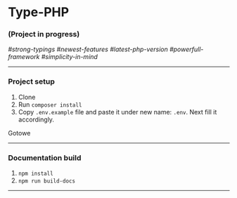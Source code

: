 # Type-PHP

### (Project in progress)

*\#strong-typings* *\#newest-features* *\#latest-php-version* *\#powerfull-framework* *\#simplicity-in-mind*

---

### Project setup
1. Clone
2. Run `composer install`
2. Copy `.env.example` file and paste it under new name: `.env`. Next fill it accordingly.

Gotowe

---

### Documentation build

1. `npm install`
2. `npm run build-docs`

---